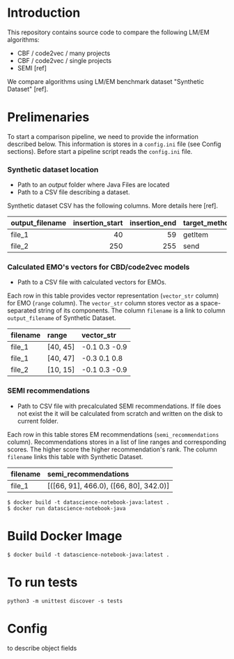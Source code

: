 # Introduction

This repository contains source code to compare the following LM/EM algorithms:

 - CBF / code2vec / many projects
 - CBF / code2vec / single projects
 - SEMI [ref]

We compare algorithms using LM/EM benchmark dataset "Synthetic Dataset" [ref].

# Prelimenaries

To start a comparison pipeline, we need to provide the information described below. This information is stores in a `config.ini` file (see Config sections). Before start a pipeline script reads the `config.ini` file. 

### Synthetic dataset location

* Path to an *output* folder where Java Files are located
* Path to a CSV file describing a dataset. 

Synthetic dataset CSV has the following columns. More details here [ref].
  
| output_filename | insertion_start | insertion_end  | target_method | target_method_start_line | project_id       |
|:----------------|----------------:|---------------:|:--------------|-------------------------:|:-----------------|
| file_1          | 40              | 59             | getItem       | 34                       | apache/netbeans  |
| file_2          | 250             | 255            | send          | 234                      | apache/netbeans  |



### Calculated EMO's vectors for CBD/code2vec models

* Path to a CSV file with calculated vectors for EMOs. 

Each row in this table provides vector representation (`vector_str` column) for EMO (`range` column). The `vector_str` column stores vector as a space-separated string of its components. The column `filename` is a link to column `output_filename` of Synthetic Dataset.

| filename |  range   | vector_str     |
|:---------|:---------|:---------------|
| file_1   | [40, 45] | -0.1 0.3 -0.9  |
| file_1   | [40, 47] | -0.3 0.1 0.8   |
| file_2   | [10, 15] | -0.1 0.3 -0.9  |



### SEMI recommendations

* Path to CSV file with precalculated SEMI recommendations. If file does not exist the it will be calculated from scratch and written on the disk to current folder. 

Each row in this table stores EM recommendations (`semi_recommendations` column). Recommendations stores in a list of line ranges and corresponding scores. The higher score the higher recommendation's rank. The column `filename` links this table with Synthetic Dataset.

| filename |   semi_recommendations                 |
|:---------|:---------------------------------------|
| file_1   | [([66, 91], 466.0), ([66, 80], 342.0)] | 




```
$ docker build -t datascience-notebook-java:latest .
$ docker run datascience-notebook-java
```

# Build Docker Image

```
$ docker build -t datascience-notebook-java:latest .
```

# To run tests

```
python3 -m unittest discover -s tests
```


# Config
to describe object fields